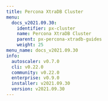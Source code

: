 ```yaml
---
title: Percona XtraDB Cluster
menu:
  docs_v2021.09.30:
    identifier: px-cluster
    name: Percona XtraDB Cluster
    parent: px-percona-xtradb-guides
    weight: 25
menu_name: docs_v2021.09.30
info:
  autoscaler: v0.7.0
  cli: v0.22.0
  community: v0.22.0
  enterprise: v0.9.0
  installer: v2021.09.30
  version: v2021.09.30
---
```


